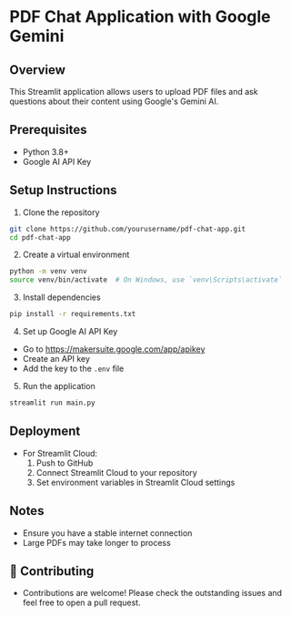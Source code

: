 # PDF Chat Application with Google Gemini

## Overview
This Streamlit application allows users to upload PDF files and ask questions about their content using Google's Gemini AI.

## Prerequisites
- Python 3.8+
- Google AI API Key

## Setup Instructions

1. Clone the repository
```bash
git clone https://github.com/yourusername/pdf-chat-app.git
cd pdf-chat-app
```

2. Create a virtual environment
```bash
python -m venv venv
source venv/bin/activate  # On Windows, use `venv\Scripts\activate`
```

3. Install dependencies
```bash
pip install -r requirements.txt
```

4. Set up Google AI API Key
- Go to https://makersuite.google.com/app/apikey
- Create an API key
- Add the key to the `.env` file

5. Run the application
```bash
streamlit run main.py
```

## Deployment
- For Streamlit Cloud: 
  1. Push to GitHub
  2. Connect Streamlit Cloud to your repository
  3. Set environment variables in Streamlit Cloud settings

## Notes
- Ensure you have a stable internet connection
- Large PDFs may take longer to process

## 🤝 Contributing

- Contributions are welcome! Please check the outstanding issues and feel free to open a pull request.


